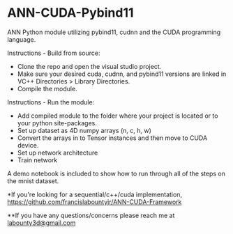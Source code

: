 # ANN-CUDA-Pybind11
ANN Python module utilizing pybind11, cudnn and the CUDA programming language.

Instructions - Build from source:

 - Clone the repo and open the visual studio project.
 - Make sure your desired cuda, cudnn, and pybind11 versions are linked in VC++ Directories > Library Directories.
 - Compile the module.
 
Instructions - Run the module:

 - Add compiled module to the folder where your project is located or to your python site-packages.
 - Set up dataset as 4D numpy arrays (n, c, h, w)
 - Convert the arrays in to Tensor instances and then move to CUDA device.
 - Set up network architecture
 - Train network
 
A demo notebook is included to show how to run through all of the steps on the mnist dataset.

*If you're looking for a sequential/c++/cuda implementation, https://github.com/francislabountyjr/ANN-CUDA-Framework

**If you have any questions/concerns please reach me at labounty3d@gmail.com
